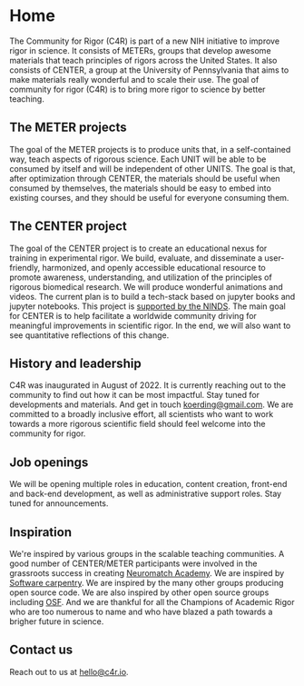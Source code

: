 # Home

The Community for Rigor (C4R) is part of a new NIH initiative to improve rigor in science. It consists of METERs, groups that develop awesome materials that teach principles of rigors across the United States. It also consists of CENTER, a group at the University of Pennsylvania that aims to make materials really wonderful and to scale their use. The goal of community for rigor (C4R) is to bring more rigor to science by better teaching.

## The METER projects
The goal of the METER projects is to produce units that, in a self-contained way, teach aspects of rigorous science. Each UNIT will be able to be consumed by itself and will be independent of other UNITS. The goal is that, after optimization through CENTER, the materials should be useful when consumed by themselves, the materials should be easy to embed into existing courses, and they should be useful for everyone consuming them.

## The CENTER project

The goal of the CENTER project is to create an educational nexus for training in experimental rigor. We build, evaluate, and disseminate a user-friendly, harmonized, and openly accessible educational resource to promote awareness, understanding, and utilization of the principles of rigorous biomedical research. We will produce wonderful animations and videos. The current plan is to build a tech-stack based on jupyter books and jupyter notebooks. This project is [supported by the NINDS](https://grants.nih.gov/grants/guide/rfa-files/RFA-NS-21-009.html). The main goal for CENTER is to help facilitate a worldwide community driving for meaningful improvements in scientific rigor. In the end, we will also want to see quantitative reflections of this change.

## History and leadership

C4R was inaugurated in August of 2022. It is currently reaching out to the community to find out how it can be most impactful. Stay tuned for developments and materials. And get in touch [koerding@gmail.com](mailto:koerding@gmail.com). We are committed to a broadly inclusive effort, all scientists who want to work towards a more rigorous scientific field should feel welcome into the community for rigor. 


## Job openings

We will be opening multiple roles in education, content creation, front-end and back-end development, as well as administrative support roles. Stay tuned for announcements.

## Inspiration
We're inspired by various groups in the scalable teaching communities. A good number of CENTER/METER participants were involved in the  grassroots success in creating [Neuromatch Academy](https://neuromatch.io). We are inspired by [Software carpentry](https://software-carpentry.org/). We are inspired by the many other groups producing open source code. We are also inspired by other open source groups including [OSF](https://osf.io/). And we are thankful for all the Champions of Academic Rigor who are too numerous to name and who have blazed a path towards a brigher future in science. 


## Contact us

Reach out to us at [hello@c4r.io](mailto:hello@c4r.io).







